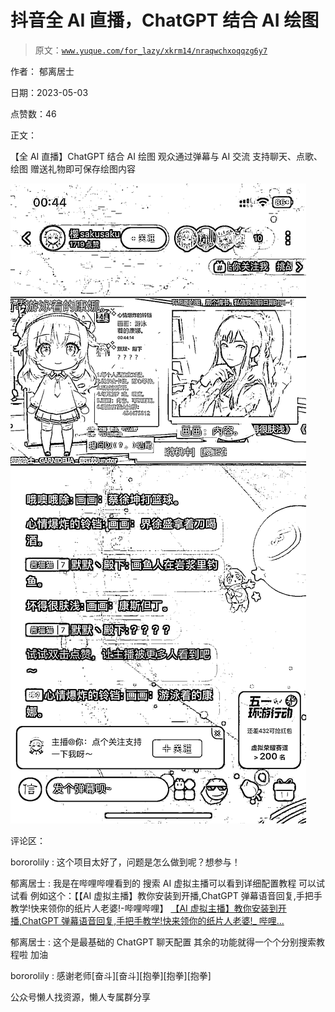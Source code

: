 # 抖音全 AI 直播，ChatGPT 结合 AI 绘图

> 原文：[`www.yuque.com/for_lazy/xkrm14/nraqwchxoqqzg6y7`](https://www.yuque.com/for_lazy/xkrm14/nraqwchxoqqzg6y7)



作者： 郁离居士



日期：2023-05-03



点赞数：46



正文：



【全 AI 直播】ChatGPT 结合 AI 绘图 观众通过弹幕与 AI 交流 支持聊天、点歌、绘图 赠送礼物即可保存绘图内容



![](img/a2e5f01e455ada027c2b1eafbcbffa6a.png)  

评论区：



bororolily : 这个项目太好了，问题是怎么做到呢？想参与！



郁离居士 : 我是在哔哩哔哩看到的 搜索 AI 虚拟主播可以看到详细配置教程 可以试试看 例如这个：【【AI 虚拟主播】教你安装到开播,ChatGPT 弹幕语音回复,手把手教学!快来领你的纸片人老婆!-哔哩哔哩】 [【AI 虚拟主播】教你安装到开播,ChatGPT 弹幕语音回复,手把手教学!快来领你的纸片人老婆!_ 哔哩...](https://b23.tv/6KUUv4L)



郁离居士 : 这个是最基础的 ChatGPT 聊天配置 其余的功能就得一个个分别搜索教程啦 加油



bororolily : 感谢老师[奋斗][奋斗][抱拳][抱拳][抱拳]



公众号懒人找资源，懒人专属群分享

